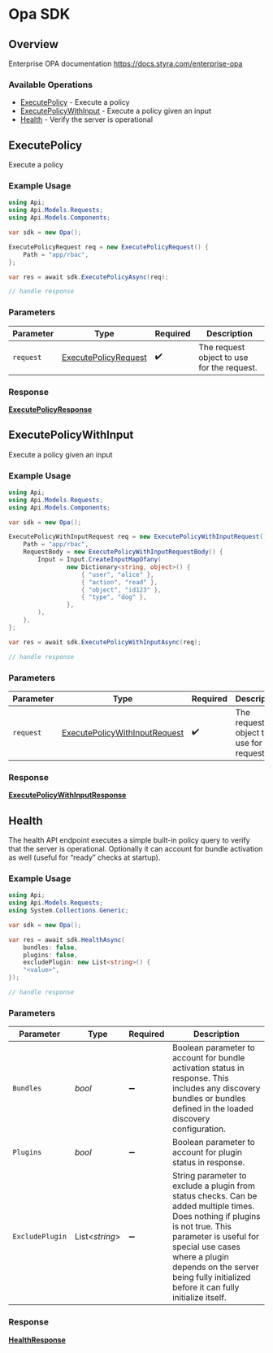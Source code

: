 # Opa SDK


## Overview

Enterprise OPA documentation
<https://docs.styra.com/enterprise-opa>
### Available Operations

* [ExecutePolicy](#executepolicy) - Execute a policy
* [ExecutePolicyWithInput](#executepolicywithinput) - Execute a policy given an input
* [Health](#health) - Verify the server is operational

## ExecutePolicy

Execute a policy

### Example Usage

```csharp
using Api;
using Api.Models.Requests;
using Api.Models.Components;

var sdk = new Opa();

ExecutePolicyRequest req = new ExecutePolicyRequest() {
    Path = "app/rbac",
};

var res = await sdk.ExecutePolicyAsync(req);

// handle response
```

### Parameters

| Parameter                                                             | Type                                                                  | Required                                                              | Description                                                           |
| --------------------------------------------------------------------- | --------------------------------------------------------------------- | --------------------------------------------------------------------- | --------------------------------------------------------------------- |
| `request`                                                             | [ExecutePolicyRequest](../../Models/Requests/ExecutePolicyRequest.md) | :heavy_check_mark:                                                    | The request object to use for the request.                            |


### Response

**[ExecutePolicyResponse](../../Models/Requests/ExecutePolicyResponse.md)**


## ExecutePolicyWithInput

Execute a policy given an input

### Example Usage

```csharp
using Api;
using Api.Models.Requests;
using Api.Models.Components;

var sdk = new Opa();

ExecutePolicyWithInputRequest req = new ExecutePolicyWithInputRequest() {
    Path = "app/rbac",
    RequestBody = new ExecutePolicyWithInputRequestBody() {
        Input = Input.CreateInputMapOfany(
                new Dictionary<string, object>() {
                    { "user", "alice" },
                    { "action", "read" },
                    { "object", "id123" },
                    { "type", "dog" },
                },
        ),
    },
};

var res = await sdk.ExecutePolicyWithInputAsync(req);

// handle response
```

### Parameters

| Parameter                                                                               | Type                                                                                    | Required                                                                                | Description                                                                             |
| --------------------------------------------------------------------------------------- | --------------------------------------------------------------------------------------- | --------------------------------------------------------------------------------------- | --------------------------------------------------------------------------------------- |
| `request`                                                                               | [ExecutePolicyWithInputRequest](../../Models/Requests/ExecutePolicyWithInputRequest.md) | :heavy_check_mark:                                                                      | The request object to use for the request.                                              |


### Response

**[ExecutePolicyWithInputResponse](../../Models/Requests/ExecutePolicyWithInputResponse.md)**


## Health

The health API endpoint executes a simple built-in policy query to verify that the server is operational. Optionally it can account for bundle activation as well (useful for “ready” checks at startup).

### Example Usage

```csharp
using Api;
using Api.Models.Requests;
using System.Collections.Generic;

var sdk = new Opa();

var res = await sdk.HealthAsync(
    bundles: false,
    plugins: false,
    excludePlugin: new List<string>() {
    "<value>",
});

// handle response
```

### Parameters

| Parameter                                                                                                                                                                                                                                                                     | Type                                                                                                                                                                                                                                                                          | Required                                                                                                                                                                                                                                                                      | Description                                                                                                                                                                                                                                                                   |
| ----------------------------------------------------------------------------------------------------------------------------------------------------------------------------------------------------------------------------------------------------------------------------- | ----------------------------------------------------------------------------------------------------------------------------------------------------------------------------------------------------------------------------------------------------------------------------- | ----------------------------------------------------------------------------------------------------------------------------------------------------------------------------------------------------------------------------------------------------------------------------- | ----------------------------------------------------------------------------------------------------------------------------------------------------------------------------------------------------------------------------------------------------------------------------- |
| `Bundles`                                                                                                                                                                                                                                                                     | *bool*                                                                                                                                                                                                                                                                        | :heavy_minus_sign:                                                                                                                                                                                                                                                            | Boolean parameter to account for bundle activation status in response. This includes any discovery bundles or bundles defined in the loaded discovery configuration.                                                                                                          |
| `Plugins`                                                                                                                                                                                                                                                                     | *bool*                                                                                                                                                                                                                                                                        | :heavy_minus_sign:                                                                                                                                                                                                                                                            | Boolean parameter to account for plugin status in response.                                                                                                                                                                                                                   |
| `ExcludePlugin`                                                                                                                                                                                                                                                               | List<*string*>                                                                                                                                                                                                                                                                | :heavy_minus_sign:                                                                                                                                                                                                                                                            | String parameter to exclude a plugin from status checks. Can be added multiple times. Does nothing if plugins is not true. This parameter is useful for special use cases where a plugin depends on the server being fully initialized before it can fully initialize itself. |


### Response

**[HealthResponse](../../Models/Requests/HealthResponse.md)**

